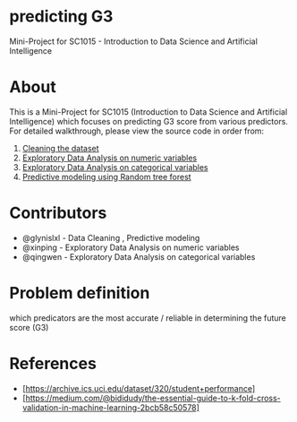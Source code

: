 # predicting G3
Mini-Project for SC1015 - Introduction to Data Science and Artificial Intelligence

# About
This is a Mini-Project for SC1015 (Introduction to Data Science and Artificial Intelligence) which focuses on predicting G3 score from various predictors. For detailed walkthrough, please view the source code in order from:
1. [Cleaning the dataset](#cleaning-the-dataset)
2. [Exploratory Data Analysis on numeric variables](#exploratory-data-analysis-on-numeric-variables)
3. [Exploratory Data Analysis on categorical variables](#exploratory-data-analysis-on-categorical-variables)
4. [Predictive modeling using Random tree forest](#predictive-modeling-using-random-tree-forest)

# Contributors
- @glynislxl - Data Cleaning , Predictive modeling
- @xinping - Exploratory Data Analysis on numeric variables
- @qingwen - Exploratory Data Analysis on categorical variables

# Problem definition
which predicators are the most accurate / reliable in  determining the future score (G3)

# References
- [https://archive.ics.uci.edu/dataset/320/student+performance]
- [https://medium.com/@bididudy/the-essential-guide-to-k-fold-cross-validation-in-machine-learning-2bcb58c50578]
